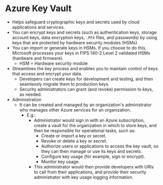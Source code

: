 # Azure Key Vault

- Helps safeguard cryptographic keys and secrets used by cloud applications and services.
- You can encrypt keys and secrets (such as authentication keys, storage account keys, data encryption keys, `.PFX` files, and passwords) by using keys that are protected by hardware security modules (HSMs).
- You can import or generate keys in HSMs. If you choose to do this, Microsoft processes your keys in FIPS 140-2 Level 2 validated HSMs (hardware and firmware).
  - HSM = Hardware security module
- Streamlines the key  process and enables you to maintain control of keys that access and encrypt your data.
  - Developers can create keys for development and testing, and then seamlessly migrate them to production keys.
  - Security administrators can grant (and revoke) permission to keys, as needed.
- Administration
  - It can be created and managed by an organization's administrator who manages other Azure services for an organization.
    - E.g.:
      - Administrator would sign in with an Azure subscription, create a vault for the organization in which to store keys, and then be responsible for operational tasks, such as:
        - Create or import a key or secret.
        - Revoke or delete a key or secret.
        - Authorize users or applications to access the key vault, so they can then manage or use its keys and secrets.
        - Configure key usage (for example, sign or encrypt).
        - Monitor key usage.
      - This administrator would then provide developers with URIs to call from their applications, and provide their security administrator with key usage logging information.
